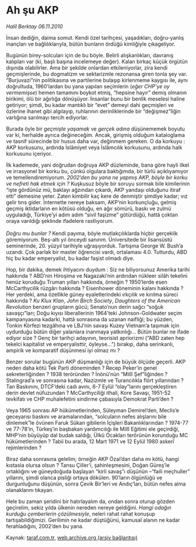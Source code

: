 # Ah şu AKP

*Halil Berktay 06.11.2010*

<div class="yazi"><p>İnsan dediğin, daima somut. Kendi özel tarihçesi, yaşadıkları, doğru-yanlış inançları ve bağlılıklarıyla, bütün bunların ördüğü kimliğiyle çıkageliyor. </p>
<p>Bugünün birey-solcuları için de bu böyle. Belirli alışkanlıkları, davranış kalıpları var (ki, başlı başına incelemeye değer). Kalan birkaç küçük örgütün dışında olabilirler. Ama bir şekilde onlardan etkileniyorlar, zira kendi geçmişlerinde, bu dogmatizm ve sektarizmle rezonansa giren tonla şey var. “Burjuvazi”nin politikasına ve partilerine bulaşıp kirlenmeme kaygısı ile, aynı doğrultuda, 1960’lardan bu yana yapılan seçimlerin (<i>eğer CHP’ye oy vermemişse</i>) hemen tamamını boykot etmiş, “hepsine hayır” demiş olmanın birikimi, ölü bir ağırlığa dönüşüyor. İnsanlar bunu bir benlik meselesi haline getiriyor; şimdi, bu kadar mantıklı bir “evet” demeyi dahi geçmişleri ve özlerine ihanet gibi algılayıp, ruhlarının derinliklerinde bir “değişmez”liğin varlığına sarılmayı tercih ediyorlar.</p>
<p>Burada öyle bir <i>geçmişte yaşamak</i> ve <i>gerçek adına</i> düşünememek boyutu var ki, herhalde ayrıca değineceğim. Ancak, girişmiş olduğum kataloglama ve tasnif sürecinde bir husus daha var, değinmem gereken. O da korkuyu : AKP korkusunu, ardında İslâmiyet veya İslâmcılık korkusunu, ardında halk korkusunu içeriyor. </p>
<p>İlk kademede, yani doğrudan doğruya AKP düzleminde, bana göre hayli ilkel ve irrasyonel bir korku bu, çünkü olgulara baktığımda, bir türlü açıklıyamıyor ve temellendiremiyorum. <i>2002’den bu yana ne yapmış AKP, böyle bir korku ve nefreti hak etmek için ?</i> Kuşkusuz böyle bir soruyu sormak bile kimilerinin “işte gördünüz mü, baklayı ağzından çıkardı, AKP yandaşı olduğunu itiraf etti” demesine yeter. Zaten kimbilir kaç kere de denmiştir şimdiye kadar; vız gelir tırıs gider. İnternette nereye baksam, AKP’nin korkunçluğu, gelmiş geçmiş iktidarların en kötüsü olduğu, en ağır sömürü, baskı ve zulmü uyguladığı, Türkiye’yi adım adım “sivil faşizme” götürdüğü, hattâ çoktan oraya varıldığı şeklinde ifadelere rastlıyorum. <br/><br/><i>Doğru mu bunlar ?</i> Kendi payıma, böyle mutlakçılıklarda hiçbir gerçeklik göremiyorum. Beş-altı yıl önceydi sanırım. Üniversitede bir lisansüstü seminerinde, 20. yüzyıl tarihiyle uğraşıyorduk. Tartışma George W. Bush’a uzandı. Çok parlak bir master öğrencisi vardı, ortalaması 4.0. Tutturdu, ABD hiç bu kadar emperyalist, bu kadar faşist olmadı diye. </p>
<p>Hop, bir dakika, demek ihtiyacını duydum : Siz ne biliyorsunuz Amerika tarihi hakkında ? ABD’nin Hiroşima ve Nagazaki’nin ardından nükleer silâh tekelini henüz koruduğu Truman yılları hakkında, örneğin ? 1950’lerde esen McCarthycilik rüzgârı hakkında ? Eisenhower döneminin kalanı hakkında ? Her yerdeki, ama özellikle güney eyaletlerindeki ırkçılık ve kırılma süreci hakkında ? <i>Ku Klux Klan</i>, <i>John Birch Society</i>, <i>Daughters of the American Revolution</i> benzeri grupların gücü; Senato’nun derin sağcı “soğuk savaşçı”ları; Doğu kıyısı liberallerinin 1964’teki Johnson-Goldwater seçim kampanyasına kadarki, hattâ sonrasına da uzanan naifliği; bu yüzden, Tonkin Körfezi tezgâhına ve LBJ’nin savaşı Kuzey Vietnam’a taşımak için uydurduğu bütün diğer yalanlara inanmaya yatkınlığı... Bütün bunlar ne ifade ediyor size ? Genç bir tarihçi adayının, teorisist apriorizmi (“ABD zaten hep tekelci kapitalist ve emperyalisttir, öyleyse...”) bırakıp, daha serinkanlı, ampirik ve komparatif düşünmesi iyi olmaz mı ? </p>
<p>Benzer sorular bugünün AKP düşmanlığı için de büyük ölçüde geçerli. AKP neden daha kötü Tek Parti döneminden ? Recep Peker’in genel sekreterliğinden ? 1938 teröründen ? İnönü’nün “Millî Şef”liğinden ? Stalingrad’a ve sonrasına kadar, Nazizmle ve Turancılıkla flört yıllarından ? Tan Baskınını, DTCF’deki cadı avını, 6-7 Eylül “olay”larını gerçekleştiren derin devlet nüfuzundan ? McCarthyciliği ithali, Kore Savaşı, 1951-52 tevkifatı ve CHP muhalefetini sindirme çabasıyla Demokrat Parti’den ? </p>
<p>Veya 1965 sonrası AP hükümetlerinden, Süleyman Demirel’den, Meclis’e geceyarısı baskını ve aramalarından, “solcuların nefes alışlarını bile dinlemek”le övünen Faruk Sükan gibilerin İçişleri Bakanlıklarından ? 1974-77 ve 77-78’in, Türkeş’in başbakan yardımcılığı ile Millî Eğitimi ele geçirdiği, MHP’nin büyüyüp dal budak saldığı, Ülkü Ocakları terörünün korunduğu MC hükümetlerinden ? Tabii bu arada, 12 Mart 1971 ve 12 Eylül 1980 askerî rejimlerinden ? </p>
<p>Biraz daha sonrasına gelelim; örneğin AKP Özal’dan daha mı kötü, hangi kıstasla olursa olsun ? Tansu Çiller’i, şahinleşmesini, Doğan Güreş’le ortaklığını ve güneydoğuda başlayan “kirli savaş”ı düşünün –“faili meçhuller” yıllarını, şimdi olanca pisliği ortaya dökülen. 90’ların ölgünlüğü ve durgunluğunu düşünün, sonra Çevik Bir’leri ve Andıç’ları, bütün nefes alma olanaklarını tıkayan.</p>
<p>Hele bu zaman şeridini bir hatırlayalım da, ondan sonra oturup gözden geçirelim, sekiz yılda ülkenin nereden nereye geldiğini. <i>Hangi odağın kurduğu çemberlerin çözülmesiyle</i>,<i> </i>neleri rahat rahat konuşup tartışabildiğimizi. Gerilimin ne kadar düştüğünü, kamusal alanın ne kadar ferahladığını, 2002’den bu yana.</p></div>

Kaynak: [taraf.com.tr](http://www.taraf.com.tr:80/halil-berktay/makale-ah-su-akp.htm), [web.archive.org (arşiv bağlantısı)](http://web.archive.org/web/20101110053724/http://www.taraf.com.tr:80/halil-berktay/makale-ah-su-akp.htm)
